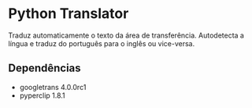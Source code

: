 # Python Translator

Traduz automaticamente o texto da área de transferência.
Autodetecta a língua e traduz do português para o inglês ou vice-versa.

## Dependências

- googletrans 4.0.0rc1
- pyperclip 1.8.1
